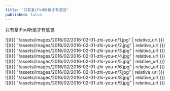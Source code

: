 ```yaml
---
title: "只有拿iPod听歌才有感觉"
published: false
---
```

只有拿iPod听歌才有感觉



![]({{ "/assets/images/2016/02/2016-02-01-zhi-you-n/1.jpg" | relative_url }})
![]({{ "/assets/images/2016/02/2016-02-01-zhi-you-n/2.jpg" | relative_url }})
![]({{ "/assets/images/2016/02/2016-02-01-zhi-you-n/3.jpg" | relative_url }})
![]({{ "/assets/images/2016/02/2016-02-01-zhi-you-n/4.jpg" | relative_url }})
![]({{ "/assets/images/2016/02/2016-02-01-zhi-you-n/5.jpg" | relative_url }})
![]({{ "/assets/images/2016/02/2016-02-01-zhi-you-n/6.jpg" | relative_url }})
![]({{ "/assets/images/2016/02/2016-02-01-zhi-you-n/7.jpg" | relative_url }})
![]({{ "/assets/images/2016/02/2016-02-01-zhi-you-n/8.jpg" | relative_url }})
![]({{ "/assets/images/2016/02/2016-02-01-zhi-you-n/9.jpg" | relative_url }})
